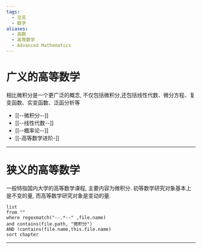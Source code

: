 ```yaml
---
tags:
  - 总览
  - 数学
aliases:
  - 高数
  - 高等数学
  - Advanced Mathematics
---
```

# 广义的高等数学
相比微积分是一个更广泛的概念, 不仅包括微积分,还包括线性代数、微分方程、复变函数、实变函数、泛函分析等
- [[--微积分--]]
- [[--线性代数--]]
- [[--概率论--]]
- [[-高等数学进阶-]]
---
# 狭义的高等数学
一般特指国内大学的高等数学课程, 主要内容为微积分. 
初等数学研究对象基本上是不变的量, 而高等数学研究对象是变动的量. 
```dataview
list 
from ""
where regexmatch("--.*--" ,file.name)
and contains(file.path, "微积分")
AND !contains(file.name,this.file.name)
sort chapter
```
---
